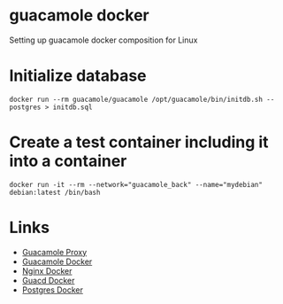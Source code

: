 # guacamole docker
Setting up guacamole docker composition for Linux

# Initialize database
``
docker run --rm guacamole/guacamole /opt/guacamole/bin/initdb.sh --postgres > initdb.sql
``

# Create a test container including it into a container
``
docker run -it --rm --network="guacamole_back" --name="mydebian" debian:latest /bin/bash
``

# Links
* [Guacamole Proxy](https://guacamole.apache.org/doc/gug/proxying-guacamole.html)
* [Guacamole Docker](https://hub.docker.com/r/guacamole/guacamole/)
* [Nginx Docker](https://hub.docker.com/r/library/nginx/)
* [Guacd Docker](https://hub.docker.com/r/guacamole/guacd/)
* [Postgres Docker](https://hub.docker.com/_/postgres/)
